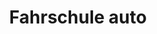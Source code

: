 ---
_schema: default
title: Fahrschule auto
seo:
  description: Führerausweis ich komme! Autofahren lernen mit Spass ✓ Faire Preise ✓ Sympathische Fahrlehrer:innen ✓ Jetzt online bei Fahrschule Loyal anmelden!
  title: Ab hinters Steuer mit Fahrschule Loyal!
  keywords:
    - fahrstunde
    - Fahrschule Loyal
    - Fahrschule Auto
    - Fahrschule Lastwagen
    - Fahrschule Bus
  openGraph:
    title: Ab hinters Steuer mit Fahrschule Loyal!
    description: Führerausweis ich komme! Autofahren lernen mit Spass ✓ Faire Preise ✓ Sympathische Fahrlehrer:innen ✓ Jetzt online bei Fahrschule Loyal anmelden!
    url: https://www.fahrschuleloyal.ch/fahrschule-lastwagen-kategorie-c
    type: website
    images:
      url: https://www.fahrschuleloyal.ch/loyal.logo.cdr.svg
  canonical: https://www.fahrschuleloyal.ch/fahrschule-lastwagen-kategorie-c
  metadatabase: https://www.fahrschuleloyal.ch/fahrschule-lastwagen-kategorie-c
content_blocks:
  - _bookshop_name: Fahrschule/Banner
    h1: "Mittelgrosse Fahrzeuge sicher fahren – Kategorie C1"
    desc: "Fahre sicher mit leichten LKWs! Mit unserer Ausbildung für die Kategorie C1 bereitest du dich professionell auf die Prüfung und den Einsatz im Berufsverkehr vor."
  - _bookshop_name: Fahrschule/FScroll
    kat: "Kategorie C"
    scrollrightimg: "/lastwagen-removebg-preview.png"
    pointsData:
      - number: 1
        heading: "Gesuch"
        description: "Du stellst mittels Formular ein Lernfahrgesuch an das Strassenverkehrsamt deines Wohnsitzkantons. Dieses Formular erhältst du bei uns, direkt beim Strassenverkehrsamt oder als Download unter der Hompage des Strassenverkehrsamtes."
      - number: 2
        heading: "Verkehrs­medizinische Untersuchung"
        description: "Du erhältst per Post ein Formular für die verkehrsmedizinische Untersuchung, welche bei einem durch den Kanton freigegebenem Arzt durchgeführt werden muss."
      - number: 3
        heading: "Erhalt Lernfahrausweis"
        description: "Nach erfolgreicher verkehrsmedizinischer Untersuchung erhältst du den Lernfahrausweis direkt vom Strassenverkehrsamt deines Wohnsitzkantons per Post zugestellt. Dieser ist 24 Monate gültig."
        highlighted: true
      - number: 4
        heading: "Zusatz­theorieprüfung"
        description: "Du erhältst per Post eine Zulassungsbestätigung zur obligatorischen Theorieprüfung, welche du beim Strassenverkehrsamt deines Wohnsitzkantons absolvierst."
      - number: 5
        heading: "Kurse und Fahrlektionen"
        description: "Wir bereiten dich mit Vorbereitungskursen (an 8 modularen Kursabenden zu je 2.5 Stunden, jeweils Dienstag und Donnerstag) auf die theoretische und mit Fahrlektionen auf die praktische Prüfung vor."
  - _bookshop_name: Fahrschule/Crew
    kat: "Kategorie C"
    newSection:
      header: "Lastwagenprüfung in einer Woche"
      description:
        - "Die Fahrschule Loyal steht für Qualität und Leidenschaft in der Fahrausbildung. Mit modernsten Fahrzeugen und erfahrenen Fahrlehrern bereiten wir motivierte Fahrer professionell auf ihre Ausbildung vor – von der Grundschulung bis zur Prüfung."
        - "Unsere Tagesfahrschule beginnt in der Nähe unserer Fahrschüler und erstreckt sich über den gesamten Tag. Das Mittagessen ist im Preis inbegriffen und wird vom Fahrlehrer organisiert."
      prerequisite:
        title: "Voraussetzung"
        items:
          - "Lernfahrausweis Kategorie C"
          - "Theorieprüfung bestanden"
      duration:
        title: "Start und Dauer"
        items:
          - "Mo. bis Fr. jeweils ganztags Fahrunterricht."
          - "Freitag Nachmittag findet die Prüfung für Kategorie C im Albisgütli, Regensdorf oder Bassersdorf für Kategorie D im Albisgütli statt."
      cost:
        title: "Kosten"
        items:
          - "Preis CHF 5'200.- (Ratenzahlung möglich)"
      miscs:
        title: "Sonstiges"
        items:
          - "Die Theorieprüfung muss vor der Planung der intensiven Ausbildung abgeschlossen sein."
      heroImage:
        imgUrl: "/415842752-a56fd59b-e80f-4c08-99cc-1889b63c9d3e.png"
        contactHeader: "Kontakt"
        contactPhone:
          label: "Telefon"
          phoneNo: "+41 78 800 90 91"
        contactMail:
          label: "E-Mail"
          email: "info@fahrschuleloyal.ch"
  - _bookshop_name: Fahrschule/PCategory
    kat: "Kategorie C"
  - _bookshop_name: Fahrschule/FMiddle
    othercontainers:
      - title: "Praktische Prüfung"
        paragraph: "Nach erfolgreich absolvierter Theorieprüfung absolvierst du beim Strassenverkehrsamt deines Wohnsitzkantons die praktische Prüfung."
      - title: "CZV-Prüfung"
        paragraph: "Für den gewerbsmässigen Personen- und Gütertransport benötigst du einen Fähigkeitsausweis. Um diesen zu erlangen, muss die CZV-Grundausbildung und anschliessend die CZV-Prüfung absolviert werden."
  - _bookshop_name: Fahrschule/BindingContacts
    heading: Jetzt unverbindlich \n kontaktieren
    description: >
      Gerne stelle ich mich bei dir persönlich vor. Zögere nicht mich anzurufen und mach dir selbst ein Bild von mir!
    socialLinks:
      - href: "https://facebook.com/"
        src: /facebook-brands-solid.svg
        alt: Facebook
        width: 30
        height: 30
      - href: "https://www.instagram.com/fahrschuleloyal"
        src: /square-instagram-brands-solid.svg
        alt: Instagram
        width: 34
        height: 34
      - href: "https://google.com"
        src: /google-brands-solid.svg
        alt: google
        width: 28
        height: 28
    button_text: Jetzt kontaktieren
    button_link: /kontakt
  - _bookshop_name: Fahrschule/CarSection
    carselection:
      - img: "/Web-kamion.png"
        car: "Lastwagen"
  - _bookshop_name: Fahrschule/PriceSection
    pricesection:
      - amount: "CHF 700"
        proLektion: ""
        title: "Vorbereitungskurs Theorieprüfung"
      - amount: "CHF 200"
        proLektion: ""
        title: "Versicherungsbeitrag"
      - amount: "CHF 1'900"
        proLektion: ""
        title: "CZV-Grundausbildung (für gewerbsmässigen Personen- und Gütertransport)"
      - amount: "CHF 160"
        proLektion: " / pro Lektion"
        title: "Kategorie C - Einzel Fahrstunde"
      - amount: "CHF 140"
        proLektion: " / pro Lektion"
        title: "Kategorie C1 - Einzel Fahrstunde"
contact_form:
  questionText: "Hast du Fragen oder benötigst du weitere Informationen?"
  welcomeText: "Wir freuen uns auf deine Kontaktaufnahme."
  phone: "+41 78 800 90 91"
  mail: "info@fahrschuleloyal.ch"
---